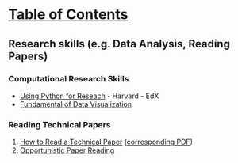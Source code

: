 # [Table of Contents](/ML-Brain-Resources)

## Research skills (e.g. Data Analysis, Reading Papers)

### Computational Research Skills

  * [Using Python for Reseach](https://www.edx.org/course/using-python-research-harvardx-ph526x-0) \- Harvard - EdX 
  * [Fundamental of Data Visualization](http://serialmentor.com/blog/2018/1/23/fundamentals-of-data-visualization)


<!-- ### Writing -->

### Reading Technical Papers

  1. [How to Read a Technical Paper](http://www.cs.jhu.edu/~jason/advice/how-to-read-a-paper.html) ([corresponding PDF](http://www.sigcomm.org/sites/default/files/ccr/papers/2007/July/1273445-1273458.pdf))
  2. [Opportunistic Paper Reading](http://www.pgbovine.net/opportunistic-paper-reading.htm)